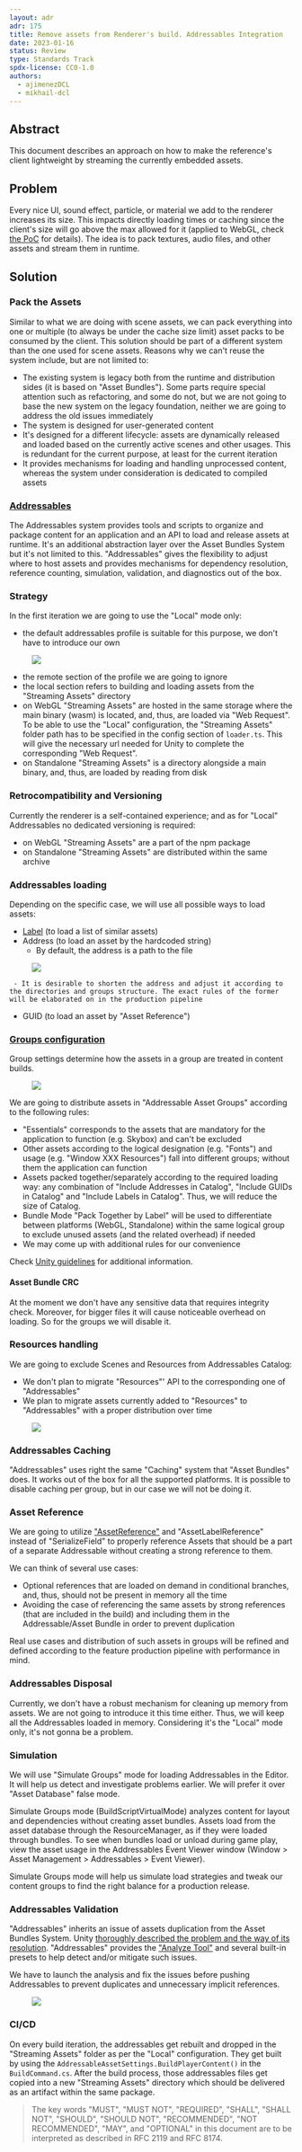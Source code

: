 ```yaml
---
layout: adr
adr: 175
title: Remove assets from Renderer's build. Addressables Integration
date: 2023-01-16
status: Review
type: Standards Track
spdx-license: CC0-1.0
authors:
  - ajimenezDCL
  - mikhail-dcl
---
```


## Abstract
This document describes an approach on how to make the reference's client lightweight by streaming the currently embedded assets. 

## Problem
Every nice UI, sound effect, particle, or material we add to the renderer increases its size. This impacts directly loading times or caching since the client's size will go above the max allowed for it (applied to WebGL, check [the PoC](https://github.com/2fd/poc-browser-cache) for details). The idea is to pack textures, audio files, and other assets and stream them in runtime. 

## Solution
### Pack the Assets
Similar to what we are doing with scene assets, we can pack everything into one or multiple (to always be under the cache size limit) asset packs to be consumed by the client. This solution should be part of a different system than the one used for scene assets. Reasons why we can't reuse the system include, but are not limited to:
   - The existing system is legacy both from the runtime and distribution sides (it is based on "Asset Bundles"). Some parts require special attention such as refactoring, and some do not, but we are not going to base the new system on the legacy foundation, neither we are going to address the old issues immediately
   - The system is designed for user-generated content
   - It's designed for a different lifecycle: assets are dynamically released and loaded based on the currently active scenes and other usages. This is redundant for the current purpose, at least for the current iteration
   - It provides mechanisms for loading and handling unprocessed content, whereas the system under consideration is dedicated to compiled assets

### [Addressables](https://docs.unity3d.com/Packages/com.unity.addressables@1.21/manual/index.html)
The Addressables system provides tools and scripts to organize and package content for an application and an API to load and release assets at runtime.
It's an additional abstraction layer over the Asset Bundles System but it's not limited to this. "Addressables" gives the flexibility to adjust where to host assets and provides mechanisms for dependency resolution, reference counting, simulation, validation, and diagnostics out of the box.

### Strategy
In the first iteration we are going to use the "Local" mode only:
  - the default addressables profile is suitable for this purpose, we don't have to introduce our own
<figure>
  <img src="/resources/ADR-175/AddressableProfiles.png" />
</figure>

  - the remote section of the profile we are going to ignore
  - the local section refers to building and loading assets from the "Streaming Assets" directory
  - on WebGL "Streaming Assets" are hosted in the same storage where the main binary (wasm) is located, and, thus, are loaded via "Web Request". To be able to use the "Local" configuration, the "Streaming Assets" folder path has to be specified in the config section of `loader.ts`. This will give the necessary url needed for Unity to complete the corresponding "Web Request".
  - on Standalone "Streaming Assets" is a directory alongside a main binary, and, thus, are loaded by reading from disk

### Retrocompatibility and Versioning
Currently the renderer is a self-contained experience; and as for "Local" Addressables no dedicated versioning is required:
  - on WebGL "Streaming Assets" are a part of the npm package
  - on Standalone "Streaming Assets" are distributed within the same archive

### Addressables loading
Depending on the specific case, we will use all possible ways to load assets:
  - [Label](https://docs.unity3d.com/Packages/com.unity.addressables@1.21/manual/Labels.html) (to load a list of similar assets)
  - Address (to load an asset by the hardcoded string)
     - By default, the address is a path to the file
<figure>
  <img src="/resources/ADR-175/AddressableAddress.png" />
</figure>

     - It is desirable to shorten the address and adjust it according to the directories and groups structure. The exact rules of the former will be elaborated on in the production pipeline
  - GUID (to load an asset by "Asset Reference")

### [Groups configuration](https://docs.unity3d.com/Packages/com.unity.addressables@1.21/manual/GroupSettings.html)
Group settings determine how the assets in a group are treated in content builds.

<figure>
  <img src="/resources/ADR-175/GroupsConfiguration.png" />
</figure>

We are going to distribute assets in "Addressable Asset Groups" according to the following rules:
   - "Essentials" corresponds to the assets that are mandatory for the application to function (e.g. Skybox) and can't be excluded
   - Other assets according to the logical designation (e.g. "Fonts") and usage (e.g. "Window XXX Resources") fall into different groups; without them the application can function
   - Assets packed together/separately according to the required loading way: any combination of "Include Addresses in Catalog", "Include GUIDs in Catalog" and "Include Labels in Catalog". Thus, we will reduce the size of Catalog.
   - Bundle Mode "Pack Together by Label" will be used to differentiate between platforms (WebGL, Standalone) within the same logical group to exclude unused assets (and the related overhead) if needed
   - We may come up with additional rules for our convenience

Check [Unity guidelines](https://docs.unity3d.com/Packages/com.unity.addressables@1.21/manual/AddressableAssetsDevelopmentCycle.html#organizing-addressable-assets) for additional information.

#### Asset Bundle CRC	
At the moment we don't have any sensitive data that requires integrity check. Moreover, for bigger files it will cause noticeable overhead on loading.
So for the groups we will disable it.

### Resources handling
We are going to exclude Scenes and Resources from Addressables Catalog:
   - We don't plan to migrate "Resources"' API to the corresponding one of "Addressables"
   - We plan to migrate assets currently added to "Resources" to "Addressables" with a proper distribution over time

<figure>
  <img src="/resources/ADR-175/ResourceHandling.png" />
</figure>

### Addressables Caching
"Addressables" uses right the same "Caching" system that "Asset Bundles" does. It works out of the box for all the supported platforms. It is possible to disable caching per group, but in our case we will not be doing it.

### Asset Reference
We are going to utilize ["AssetReference"](https://docs.unity3d.com/Packages/com.unity.addressables@1.21/manual/AssetReferences.html) and "AssetLabelReference" instead of "SerializeField" to properly reference Assets that should be a part of a separate Addressable without creating a strong reference to them.

We can think of several use cases:
   - Optional references that are loaded on demand in conditional branches, and, thus, should not be present in memory all the time
   - Avoiding the case of referencing the same assets by strong references (that are included in the build) and including them in the Addressable/Asset Bundle in order to prevent duplication

Real use cases and distribution of such assets in groups will be refined and defined according to the feature production pipeline with performance in mind.

### Addressables Disposal
Currently, we don't have a robust mechanism for cleaning up memory from assets. We are not going to introduce it this time either. Thus, we will keep all the Addressables loaded in memory. Considering it's the "Local" mode only, it's not gonna be a problem.

### Simulation
We will use "Simulate Groups" mode for loading Addressables in the Editor. It will help us detect and investigate problems earlier. We will prefer it over "Asset Database" false mode.

Simulate Groups mode (BuildScriptVirtualMode) analyzes content for layout and dependencies without creating asset bundles. Assets load from the asset database through the ResourceManager, as if they were loaded through bundles. To see when bundles load or unload during game play, view the asset usage in the Addressables Event Viewer window (Window > Asset Management > Addressables > Event Viewer).

Simulate Groups mode will help us simulate load strategies and tweak our content groups to find the right balance for a production release.

### Addressables Validation
"Addressables" inherits an issue of assets duplication from the Asset Bundles System. Unity [thoroughly described the problem and the way of its resolution](https://docs.unity3d.com/Packages/com.unity.addressables@1.21/manual/ManagingAssets.html#asset-and-assetbundle-dependencies).
"Addressables" provides the ["Analyze Tool"](https://docs.unity3d.com/Packages/com.unity.addressables@1.21/manual/AnalyzeTool.html) and several built-in presets to help detect and/or mitigate such issues.

We have to launch the analysis and fix the issues before pushing Addressables to prevent duplicates and unnecessary implicit references. 

<figure>
  <img src="/resources/ADR-175/AddressablesValidation.png" />
</figure>


### CI/CD
On every build iteration, the addressables get rebuilt and dropped in the "Streaming Assets" folder as per the "Local" configuration. They get built by using the `AddressableAssetSettings.BuildPlayerContent()` in the `BuildCommand.cs`. 
After the build process, those addressables files get copied into a new "Streaming Assets" directory which should be delivered as an artifact within the same package. 


> The key words "MUST", "MUST NOT", "REQUIRED", "SHALL", "SHALL NOT", "SHOULD", "SHOULD NOT", "RECOMMENDED", "NOT RECOMMENDED", "MAY", and "OPTIONAL" in this document are to be interpreted as described in RFC 2119 and RFC 8174.
